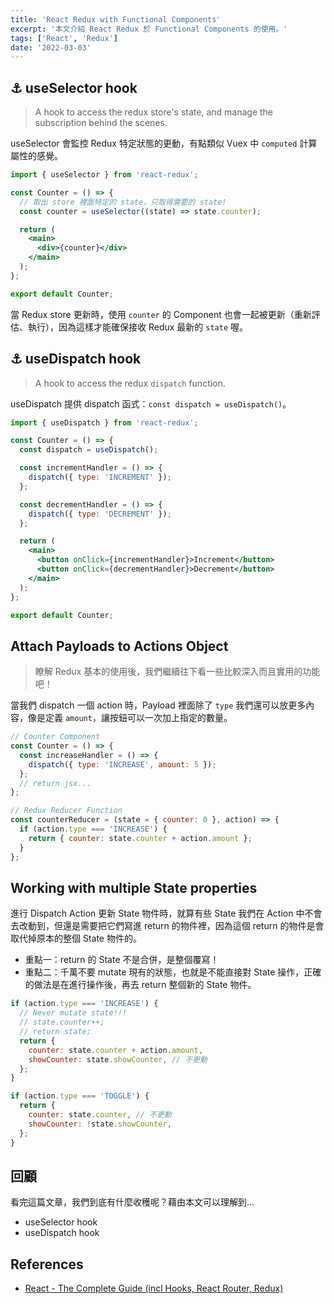 ```yaml
---
title: 'React Redux with Functional Components'
excerpt: '本文介紹 React Redux 於 Functional Components 的使用。'
tags: ['React', 'Redux']
date: '2022-03-03'
---
```


## ⚓ useSelector hook

> A hook to access the redux store's state, and manage the subscription behind the scenes.

useSelector 會監控 Redux 特定狀態的更動，有點類似 Vuex 中 `computed` 計算屬性的感覺。

```jsx
import { useSelector } from 'react-redux';

const Counter = () => {
  // 取出 store 裡面特定的 state，只取得需要的 state!
  const counter = useSelector((state) => state.counter);

  return (
    <main>
      <div>{counter}</div>
    </main>
  );
};

export default Counter;
```

當 Redux store 更新時，使用 `counter` 的 Component 也會一起被更新（重新評估、執行），因為這樣才能確保接收 Redux 最新的 `state` 喔。

## ⚓ useDispatch hook

> A hook to access the redux `dispatch` function.

useDispatch 提供 dispatch 函式：`const dispatch = useDispatch()`。

```jsx
import { useDispatch } from 'react-redux';

const Counter = () => {
  const dispatch = useDispatch();

  const incrementHandler = () => {
    dispatch({ type: 'INCREMENT' });
  };

  const decrementHandler = () => {
    dispatch({ type: 'DECREMENT' });
  };

  return (
    <main>
      <button onClick={incrementHandler}>Increment</button>
      <button onClick={decrementHandler}>Decrement</button>
    </main>
  );
};

export default Counter;
```

## Attach Payloads to Actions Object

> 瞭解 Redux 基本的使用後，我們繼續往下看一些比較深入而且實用的功能吧！

當我們 dispatch 一個 action 時，Payload 裡面除了 `type` 我們還可以放更多內容，像是定義 `amount`，讓按鈕可以一次加上指定的數量。

```jsx
// Counter Component
const Counter = () => {
  const increaseHandler = () => {
    dispatch({ type: 'INCREASE', amount: 5 });
  };
  // return jsx...
};

// Redux Reducer Function
const counterReducer = (state = { counter: 0 }, action) => {
  if (action.type === 'INCREASE') {
    return { counter: state.counter + action.amount };
  }
};
```

## Working with multiple State properties

進行 Dispatch Action 更新 State 物件時，就算有些 State 我們在 Action 中不會去改動到，但還是需要把它們寫進 return 的物件裡，因為這個 return 的物件是會取代掉原本的整個 State 物件的。

- 重點一：return 的 State 不是合併，是整個覆寫！
- 重點二：千萬不要 mutate 現有的狀態，也就是不能直接對 State 操作，正確的做法是在進行操作後，再去 return 整個新的 State 物件。

```jsx
if (action.type === 'INCREASE') {
  // Never mutate state!!!
  // state.counter++;
  // return state;
  return {
    counter: state.counter + action.amount,
    showCounter: state.showCounter, // 不更動
  };
}

if (action.type === 'TOGGLE') {
  return {
    counter: state.counter, // 不更動
    showCounter: !state.showCounter,
  };
}
```

## 回顧

看完這篇文章，我們到底有什麼收穫呢？藉由本文可以理解到…

- useSelector hook
- useDispatch hook

## References

- [React - The Complete Guide (incl Hooks, React Router, Redux)](https://www.udemy.com/course/react-the-complete-guide-incl-redux/)

